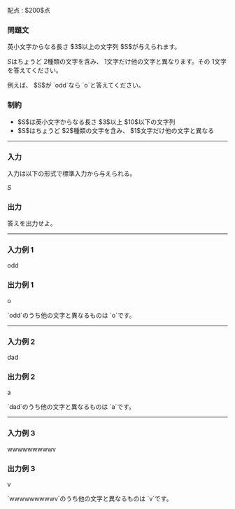
<div>

<span>

<span>

<p>
配点 : $200$点
</p>

<div>

<section>

### **問題文**

<p>
英小文字からなる長さ $3$以上の文字列 $S$が与えられます。

$S$はちょうど $2$種類の文字を含み、 $1$文字だけ他の文字と異なります。その $1$文字を答えてください。
</p>

<p>
例えば、 $S$が `odd`なら `o`と答えてください。
</p>

</section>

</div>

<div>

<section>

### **制約**

<ul>

<li>
$S$は英小文字からなる長さ $3$以上 $10$以下の文字列
</li>

<li>
$S$はちょうど $2$種類の文字を含み、 $1$文字だけ他の文字と異なる
</li>

</ul>

</section>

</div>

---

<div>

<div>

<section>

### **入力**

<p>
入力は以下の形式で標準入力から与えられる。
</p>

<div>

$S$
</div>

</section>

</div>

<div>

<section>

### **出力**

<p>
答えを出力せよ。
</p>

</section>

</div>

</div>

---

<div>

<section>

### **入力例 1**

<div>

odd

</div>

</section>

</div>

<div>

<section>

### **出力例 1**

<div>

o

</div>

<p>
`odd`のうち他の文字と異なるものは `o`です。
</p>

</section>

</div>

---

<div>

<section>

### **入力例 2**

<div>

dad

</div>

</section>

</div>

<div>

<section>

### **出力例 2**

<div>

a

</div>

<p>
`dad`のうち他の文字と異なるものは `a`です。
</p>

</section>

</div>

---

<div>

<section>

### **入力例 3**

<div>

wwwwwwwwwv

</div>

</section>

</div>

<div>

<section>

### **出力例 3**

<div>

v

</div>

<p>
`wwwwwwwwwv`のうち他の文字と異なるものは `v`です。
</p>

</section>

</div>

</span>

</span>

</div>

